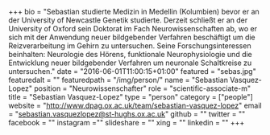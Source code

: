+++
bio = "Sebastian studierte Medizin in Medellin (Kolumbien) bevor er an der University of Newcastle Genetik studierte. Derzeit schließt er an der University of Oxford sein Doktorat im Fach Neurowissenschaften ab, wo er sich mit der Anwendung neuer bildgebender Verfahren beschäftigt um die Reizverarbeitung im Gehirn zu untersuchen. Seine Forschungsinteressen beinhalten: Neurologie des Hörens, funktionale Neurophysiologie und die Entwicklung neuer bildgebender Verfahren um neuronale Schaltkreise zu untersuchen."
date = "2016-06-01T11:00:15+01:00"
featured = "sebas.jpg"
featuredalt = ""
featuredpath = "/img/person/"
name = "Sebastian Vasquez-Lopez"
position = "Neurowissenschafter"
role = "scientific-associate-m"
title = "Sebastian Vasquez-Lopez"
type = "person"
category = ["people"]
website = "http://www.dpag.ox.ac.uk/team/sebastian-vasquez-lopez"
email = "sebastian.vasquezlopez@st-hughs.ox.ac.uk"
github = ""
twitter = ""
facebook = ""
instagram =""
slideshare = ""
xing = ""
linkedin = ""
+++
